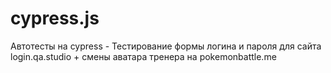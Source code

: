 # cypress.js
Автотесты на cypress - Тестирование формы логина и пароля для сайта login.qa.studio + смены аватара тренера на pokemonbattle.me  
